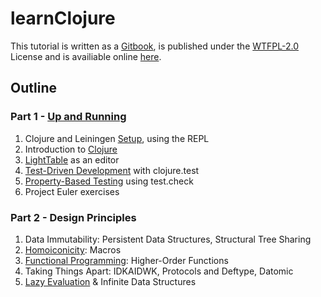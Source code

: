 learnClojure
============

This tutorial is written as a [Gitbook](http://www.gitbook.io/), is published under the [WTFPL-2.0](https://www.tldrlegal.com/l/wtfpl) License and is availiable online [here](http://szoerner.github.io/learnClojure).

## Outline

### Part 1 - [Up and Running](chapters/Up_and_Running.md)

1. Clojure and Leiningen [Setup](chapters/Setup.md), using the REPL
2. Introduction to [Clojure](chapters/Clojure.md)
3. [LightTable](chapters/LightTable.md) as an editor
5. [Test-Driven Development](chapters/TDD.md) with clojure.test
6. [Property-Based Testing](chapters/Property-Based_Testing.md) using test.check
7. Project Euler exercises

### Part 2 - Design Principles

1. Data Immutability: Persistent Data Structures, Structural Tree Sharing
2. [Homoiconicity](chapters/Homoiconicity.md): Macros
3. [Functional Programming](Functional_Programming.md): Higher-Order Functions
4. Taking Things Apart: IDKAIDWK, Protocols and Deftype, Datomic
5. [Lazy Evaluation](Lazy_Evaluation.md) & Infinite Data Structures
